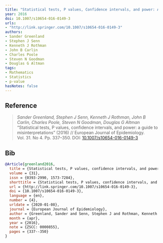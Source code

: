 ```yaml
---
title: "Statistical tests, P values, Confidence intervals, and power: A Guide to Misinterpretations"
year: 2016
doi: 10.1007/s10654-016-0149-3
urls:
- "http://link.springer.com/10.1007/s10654-016-0149-3"
authors:
- Sander Greenland
- Stephen J Senn
- Kenneth J Rothman
- John B Carlin
- Charles Poole
- Steven N Goodman
- Douglas G Altman
tags:
- Mathematics
- Statistics
- p-value
hasNotes: false
---
```


## Reference

> <i>Sander Greenland, Stephen J Senn, Kenneth J Rothman, John B Carlin, Charles Poole, Steven N Goodman, Douglas G Altman</i> “Statistical tests, P values, confidence intervals, and power: a guide to misinterpretations” (2016) // European Journal of Epidemiology. Vol.&nbsp;31. No&nbsp;4. Pp.&nbsp;337–350. DOI:&nbsp;<a href='https://doi.org/10.1007/s10654-016-0149-3'>10.1007/s10654-016-0149-3</a>

## Bib

```bib
@Article{greenland2016,
  title = {Statistical tests, P values, confidence intervals, and power: a guide to misinterpretations},
  volume = {31},
  issn = {0393-2990, 1573-7284},
  shorttitle = {Statistical tests, P values, confidence intervals, and power},
  url = {http://link.springer.com/10.1007/s10654-016-0149-3},
  doi = {10.1007/s10654-016-0149-3},
  language = {en},
  number = {4},
  urldate = {2020-01-08},
  journal = {European Journal of Epidemiology},
  author = {Greenland, Sander and Senn, Stephen J and Rothman, Kenneth J and Carlin, John B and Poole, Charles and Goodman, Steven N and Altman, Douglas G},
  month = {apr},
  year = {2016},
  note = {ZSCC: 0000855},
  pages = {337--350}
}
```
